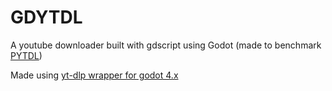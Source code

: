 # GDYTDL
A youtube downloader built with gdscript using Godot (made to benchmark [PYTDL](https://github.com/Amose3535/PYTDL))

Made using [yt-dlp wrapper for godot 4.x](https://github.com/Nolkaloid/godot-yt-dlp)
